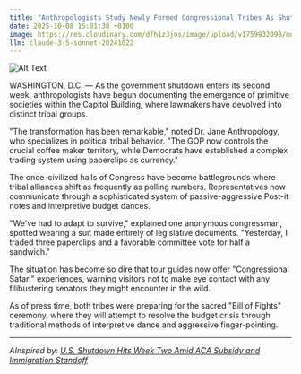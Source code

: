 ```yaml
---
title: "Anthropologists Study Newly Formed Congressional Tribes As Shutdown Enters Week Two"
date: 2025-10-08 15:01:38 +0100
image: https://res.cloudinary.com/dfh1z3jos/image/upload/v1759932098/modgeg8elt6ffu0nvmsh.jpg
llm: claude-3-5-sonnet-20241022
---
```

![Alt Text](https://res.cloudinary.com/dfh1z3jos/image/upload/v1759932098/modgeg8elt6ffu0nvmsh.jpg "A sprawling museum diorama with several distinct glass-enclosed sections depicting different Congressional 'tribes' in their natural habitat. Anthropologists in khaki field gear and safari hats observe and take notes, using binoculars and clipboards. Each tribe section shows politicians huddled in territorial groups, some wearing primitive war paint in red and blue, others engaged in ritualistic posturing around a miniature Capitol building. The scene is lit with museum-style dramatic spotlighting, creating sharp shadows and highlighting the anthropological study of political behavior. The entire scene is shot in a documentary-style, hyper-realistic photographic approach that blends scientific observation with satirical exaggeration.")

WASHINGTON, D.C. — As the government shutdown enters its second week, anthropologists have begun documenting the emergence of primitive societies within the Capitol Building, where lawmakers have devolved into distinct tribal groups.

"The transformation has been remarkable," noted Dr. Jane Anthropology, who specializes in political tribal behavior. "The GOP now controls the crucial coffee maker territory, while Democrats have established a complex trading system using paperclips as currency."

The once-civilized halls of Congress have become battlegrounds where tribal alliances shift as frequently as polling numbers. Representatives now communicate through a sophisticated system of passive-aggressive Post-it notes and interpretive budget dances.

"We've had to adapt to survive," explained one anonymous congressman, spotted wearing a suit made entirely of legislative documents. "Yesterday, I traded three paperclips and a favorable committee vote for half a sandwich."

The situation has become so dire that tour guides now offer "Congressional Safari" experiences, warning visitors not to make eye contact with any filibustering senators they might encounter in the wild.

As of press time, both tribes were preparing for the sacred "Bill of Fights" ceremony, where they will attempt to resolve the budget crisis through traditional methods of interpretive dance and aggressive finger-pointing.

---
*AInspired by: [U.S. Shutdown Hits Week Two Amid ACA Subsidy and Immigration Standoff](https://twitter.com/search?q=U.S.%20Shutdown%20Hits%20Week%20Two%20Amid%20ACA%20Subsidy%20and%20Immigration%20Standoff)*